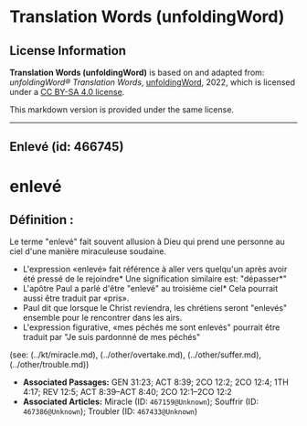 # Translation Words (unfoldingWord)

## License Information

**Translation Words (unfoldingWord)** is based on and adapted from: _unfoldingWord® Translation Words_, [unfoldingWord](https://unfoldingword.org/utw), 2022, which is licensed under a [CC BY-SA 4.0 license](https://creativecommons.org/licenses/by-sa/4.0/legalcode.en).

This markdown version is provided under the same license.



--------------------------------

## Enlevé (id: 466745)

enlevé
======

Définition :
------------

Le terme "enlevé" fait souvent allusion à Dieu qui prend une personne au ciel d'une manière miraculeuse soudaine.

* L'expression «enlevé» fait référence à aller vers quelqu'un après avoir été pressé de le rejoindre\* Une signification similaire est: "dépasser\*"
* L'apôtre Paul a parlé d'être "enlevé" au troisième ciel\* Cela pourrait aussi être traduit par «pris».
* Paul dit que lorsque le Christ reviendra, les chrétiens seront "enlevés" ensemble pour le rencontrer dans les airs.
* L'expression figurative, «mes péchés me sont enlevés" pourrait être traduit par "Je suis pardonnné de mes péchés"

(see: (../kt/miracle.md), (../other/overtake.md), (../other/suffer.md), (../other/trouble.md))

* **Associated Passages:** GEN 31:23; ACT 8:39; 2CO 12:2; 2CO 12:4; 1TH 4:17; REV 12:5; ACT 8:39–ACT 8:40; 2CO 12:1–2CO 12:2
* **Associated Articles:** Miracle (ID: `467159@Unknown`); Souffrir (ID: `467386@Unknown`); Troubler (ID: `467433@Unknown`)

